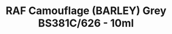 ---
layout: product
title: "RAF Camouflage (BARLEY) Grey BS381C/626 - 10ml"
price: "330" 
desc: "Nitro 10mL"
img_path: "/assets/img/RC299.webp"
brand: "AK "
available: true
special_offer: false
new: false
soon: false
cat: "020000"
subcat: "020200"
subsubcat: "020201"
sifra: "RC299"
popular: false
spec: false
---